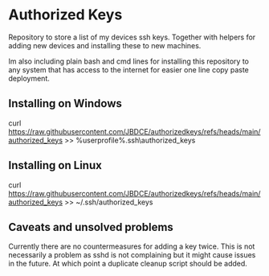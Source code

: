 # Authorized Keys

Repository to store a list of my devices ssh keys. Together with helpers for adding new devices and installing these to new machines.

Im also including plain bash and cmd lines for installing this repository to any system that has access to the internet for easier one line copy paste deployment.

## Installing on Windows

curl https://raw.githubusercontent.com/JBDCE/authorizedkeys/refs/heads/main/authorized_keys >> %userprofile%\.ssh\authorized_keys

## Installing on Linux

curl https://raw.githubusercontent.com/JBDCE/authorizedkeys/refs/heads/main/authorized_keys >> ~/.ssh/authorized_keys


## Caveats and unsolved problems

Currently there are no countermeasures for adding a key twice. This is not necessarily a problem as sshd is not complaining but it might cause issues in the future. At which point a duplicate cleanup script should be added.
